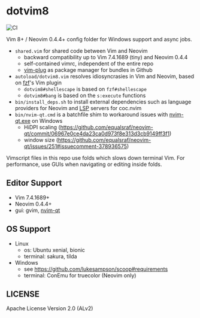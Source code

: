 # dotvim8

![CI](https://github.com/janlazo/dotvim8/workflows/CI/badge.svg)

Vim 8+ / Neovim 0.4.4+ config folder for Windows support and async jobs.

- `shared.vim` for shared code between Vim and Neovim
    - backward compatibility up to Vim 7.4.1689 (tiny) and Neovim 0.4.4
    - self-contained vimrc, independent of the entire repo
    - [vim-plug][gh-vim-plug] as package manager for bundles in Github
- `autoload/dotvim8.vim` resolves idiosyncrasies in Vim and Neovim, based on [fzf][gh-fzf]'s Vim plugin
    - `dotvim8#shellescape` is based on `fzf#shellescape`
    - `dotvim8#bang` is based on the `s:execute` functions
- `bin/install_deps.sh` to install external dependencies such as language providers for Neovim and [LSP](https://microsoft.github.io/language-server-protocol/) servers for coc.nvim
- `bin/nvim-qt.cmd` is a batchfile shim to workaround issues with [nvim-qt.exe][gh-nvim-qt] on Windows
    - HiDPI scaling (<https://github.com/equalsraf/neovim-qt/commit/06967e0ce4da23ca0d973f8e313d3cb9149ff3f1>)
    - window size (<https://github.com/equalsraf/neovim-qt/issues/251#issuecomment-378936575>)

Vimscript files in this repo use folds which slows down terminal Vim.
For performance, use GUIs when navigating or editing inside folds.

## Editor Support

- Vim 7.4.1689+
- Neovim 0.4.4+
- gui: gvim, [nvim-qt][gh-nvim-qt]

## OS Support

- Linux
    - os: Ubuntu xenial, bionic
    - terminal: sakura, tilda
- Windows
    - see <https://github.com/lukesampson/scoop#requirements>
    - terminal: ConEmu for truecolor (Neovim only)

## LICENSE

Apache License Version 2.0 (ALv2)

[gh-fzf]: https://github.com/junegunn/fzf
[gh-nvim-qt]: https://github.com/equalsraf/neovim-qt
[gh-vim-plug]: https://github.com/junegunn/vim-plug
